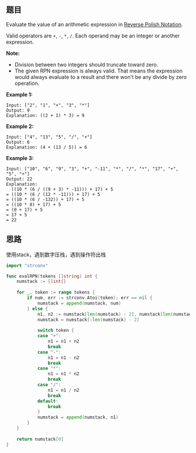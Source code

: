 ## 题目

Evaluate the value of an arithmetic expression in [Reverse Polish Notation](http://en.wikipedia.org/wiki/Reverse_Polish_notation).

Valid operators are `+`, `-`, `*`, `/`. Each operand may be an integer or another expression.

**Note:**

- Division between two integers should truncate toward zero.
- The given RPN expression is always valid. That means the expression would always evaluate to a result and there won't be any divide by zero operation.

**Example 1:**

```
Input: ["2", "1", "+", "3", "*"]
Output: 9
Explanation: ((2 + 1) * 3) = 9
```

**Example 2:**

```
Input: ["4", "13", "5", "/", "+"]
Output: 6
Explanation: (4 + (13 / 5)) = 6
```

**Example 3:**

```
Input: ["10", "6", "9", "3", "+", "-11", "*", "/", "*", "17", "+", "5", "+"]
Output: 22
Explanation: 
  ((10 * (6 / ((9 + 3) * -11))) + 17) + 5
= ((10 * (6 / (12 * -11))) + 17) + 5
= ((10 * (6 / -132)) + 17) + 5
= ((10 * 0) + 17) + 5
= (0 + 17) + 5
= 17 + 5
= 22
```

## 思路

使用stack，遇到数字压栈，遇到操作符出栈

```go
import "strconv"

func evalRPN(tokens []string) int {
    numstack := []int{}
    
    for _, token := range tokens {
        if num, err := strconv.Atoi(token); err == nil {
            numstack = append(numstack, num)
        } else {
            n1, n2 := numstack[len(numstack) - 2], numstack[len(numstack) - 1]
            numstack = numstack[:len(numstack) - 2]
            
            switch token {
            case "+":
                n1 = n1 + n2 
                break
            case "-":
                n1 = n1 - n2 
                break
            case "*":
                n1 = n1 * n2 
                break
            case "/":
                n1 = n1 / n2 
                break
            default:
                break
            }
            numstack = append(numstack, n1)
        }
    }
    
    return numstack[0]
}
```


